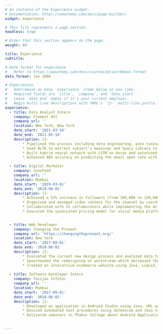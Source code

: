 ```yaml
---
# An instance of the Experience widget.
# Documentation: https://wowchemy.com/docs/page-builder/
widget: experience

# This file represents a page section.
headless: true

# Order that this section appears on the page.
weight: 60

title: Experience
subtitle:

# Date format for experience
#   Refer to https://wowchemy.com/docs/customization/#date-format
date_format: Jan 2006

# Experiences.
#   Add/remove as many `experience` items below as you like.
#   Required fields are `title`, `company`, and `date_start`.
#   Leave `date_end` empty if it's your current employer.
#   Begin multi-line descriptions with YAML's `|2-` multi-line prefix.
experience:
  - title: Data Analyst Intern
    company: Element 451
    company_url: ''
    location: New York, New York
    date_start: '2021-03-18'
    date_end: '2021-05-18'
    description: |2-
        * Pipelined the process including data engineering, auto tuning, training and validation  
        * Used NLTK to extract subject’s meanings and Spacy library to perform Name Entity Recognition  
        * Built hybrid neural network with LSTM on Keras and autotuned via Keras-tuner  
        * Achieved 80% accuracy on predicting the email open rate with given email’s subject  

  - title: Digital Marketer
    company: JoosFood
    company_url: ''
    location: Mumbai
    date_start: '2019-03-01'
    date_end: '2019-08-01'
    description: |2-       
        * Achieved a 53% increase in followers (from 100,000 to 150,000) for Instagram channel, @joosfood
        * Organized and managed video content for the channel by coordinating the editing, shooting and design teams
        * Collaborated with 23 collaborators while implementing the drip marketing technique to build and maintain relationships
        * Executed the syndicated pricing model for social media platforms like Facebook and Instagram for all collaborators 
        

  - title: Web Developer
    company: Changing the Present 
    company_url: 'https://changingthepresent.org/'
    location: New York
    date_start: '2017-09-01'
    date_end: '2018-06-01'
    description: |2-       
        * Evaluated the current new design process and analyzed data to generate insights to pin point the problem areas
        * Spearheaded the redesigning of workstream which decreased the development process from 5 to 3 days via wireframing 
        * Created an interactive ecommerce website using Java, Liquid, Bootstrap, JavaScript, CSS and HTML5 
        
  - title: Software Developer Intern 
    company: Taiijas Infotec 
    company_url: ''
    location: Mumbai
    date_start: '2017-09-01'
    date_end: '2018-06-01'
    description: |2-       
        * Developed an application in Android Studio using Java, XML and GUI concepts
        * Devised automated test procedures using Seleneium and Java to test the application 
        * Delivered seminars in Thakur College about Android Application Development for students and teachers  
        

---
```

